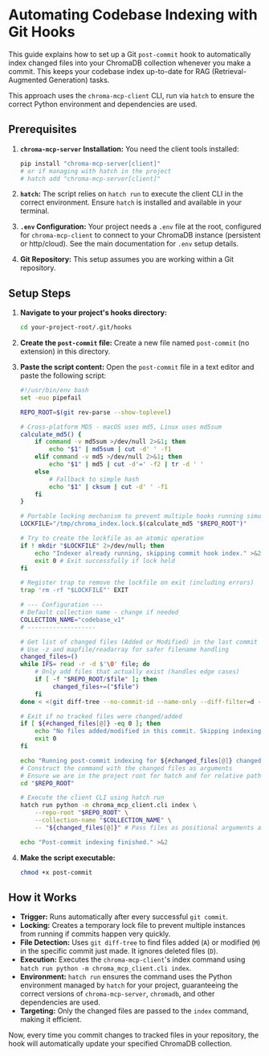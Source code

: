 # Automating Codebase Indexing with Git Hooks

This guide explains how to set up a Git `post-commit` hook to automatically index changed files into your ChromaDB collection whenever you make a commit. This keeps your codebase index up-to-date for RAG (Retrieval-Augmented Generation) tasks.

This approach uses the `chroma-mcp-client` CLI, run via `hatch` to ensure the correct Python environment and dependencies are used.

## Prerequisites

1. **`chroma-mcp-server` Installation:** You need the client tools installed:

    ```bash
    pip install "chroma-mcp-server[client]"
    # or if managing with hatch in the project
    # hatch add "chroma-mcp-server[client]"
    ```

2. **`hatch`:** The script relies on `hatch run` to execute the client CLI in the correct environment. Ensure `hatch` is installed and available in your terminal.
3. **`.env` Configuration:** Your project needs a `.env` file at the root, configured for `chroma-mcp-client` to connect to your ChromaDB instance (persistent or http/cloud). See the main documentation for `.env` setup details.
4. **Git Repository:** This setup assumes you are working within a Git repository.

## Setup Steps

1. **Navigate to your project's hooks directory:**

    ```bash
    cd your-project-root/.git/hooks
    ```

2. **Create the `post-commit` file:** Create a new file named `post-commit` (no extension) in this directory.
3. **Paste the script content:** Open the `post-commit` file in a text editor and paste the following script:

    ```bash
    #!/usr/bin/env bash
    set -euo pipefail
    
    REPO_ROOT=$(git rev-parse --show-toplevel)
    
    # Cross-platform MD5 - macOS uses md5, Linux uses md5sum
    calculate_md5() {
        if command -v md5sum >/dev/null 2>&1; then
            echo "$1" | md5sum | cut -d' ' -f1
        elif command -v md5 >/dev/null 2>&1; then
            echo "$1" | md5 | cut -d'=' -f2 | tr -d ' '
        else
            # Fallback to simple hash
            echo "$1" | cksum | cut -d' ' -f1
        fi
    }
    
    # Portable locking mechanism to prevent multiple hooks running simultaneously
    LOCKFILE="/tmp/chroma_index.lock.$(calculate_md5 "$REPO_ROOT")"
    
    # Try to create the lockfile as an atomic operation
    if ! mkdir "$LOCKFILE" 2>/dev/null; then
        echo "Indexer already running, skipping commit hook index." >&2
        exit 0 # Exit successfully if lock held
    fi
    
    # Register trap to remove the lockfile on exit (including errors)
    trap 'rm -rf "$LOCKFILE"' EXIT
    
    # --- Configuration --- 
    # Default collection name - change if needed
    COLLECTION_NAME="codebase_v1" 
    # -------------------

    # Get list of changed files (Added or Modified) in the last commit
    # Use -z and mapfile/readarray for safer filename handling
    changed_files=()
    while IFS= read -r -d $'\0' file; do
        # Only add files that actually exist (handles edge cases)
        if [ -f "$REPO_ROOT/$file" ]; then
             changed_files+=("$file")
        fi
    done < <(git diff-tree --no-commit-id --name-only --diff-filter=d -r -z HEAD)
    
    # Exit if no tracked files were changed/added
    if [ ${#changed_files[@]} -eq 0 ]; then
        echo "No files added/modified in this commit. Skipping indexing." >&2
        exit 0
    fi
    
    echo "Running post-commit indexing for ${#changed_files[@]} changed files via hatch..." >&2
    # Construct the command with the changed files as arguments
    # Ensure we are in the project root for hatch and for relative paths
    cd "$REPO_ROOT"
    
    # Execute the client CLI using hatch run
    hatch run python -m chroma_mcp_client.cli index \
        --repo-root "$REPO_ROOT" \
        --collection-name "$COLLECTION_NAME" \
        -- "${changed_files[@]}" # Pass files as positional arguments after --
    
    echo "Post-commit indexing finished." >&2
    ```

4. **Make the script executable:**

    ```bash
    chmod +x post-commit
    ```

## How it Works

- **Trigger:** Runs automatically after every successful `git commit`.
- **Locking:** Creates a temporary lock file to prevent multiple instances from running if commits happen very quickly.
- **File Detection:** Uses `git diff-tree` to find files added (`A`) or modified (`M`) in the specific commit just made. It ignores deleted files (`D`).
- **Execution:** Executes the `chroma-mcp-client`'s index command using `hatch run python -m chroma_mcp_client.cli index`.
- **Environment:** `hatch run` ensures the command uses the Python environment managed by `hatch` for your project, guaranteeing the correct versions of `chroma-mcp-server`, `chromadb`, and other dependencies are used.
- **Targeting:** Only the changed files are passed to the `index` command, making it efficient.

Now, every time you commit changes to tracked files in your repository, the hook will automatically update your specified ChromaDB collection.
